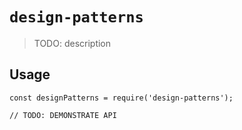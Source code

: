 # `design-patterns`

> TODO: description

## Usage

```
const designPatterns = require('design-patterns');

// TODO: DEMONSTRATE API
```
